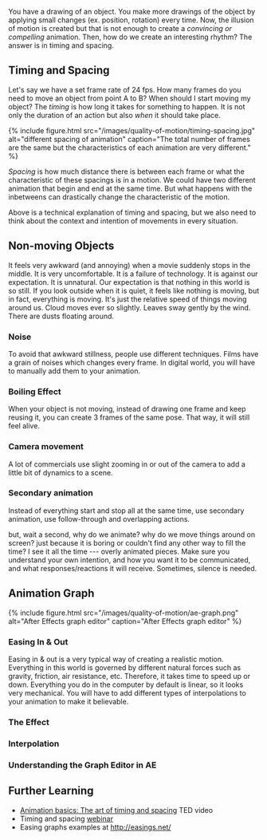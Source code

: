 You have a drawing of an object. You make more drawings of the object by applying small changes (ex. position, rotation) every time. Now, the illusion of motion is created but that is not enough to create a *convincing or compelling* animation. Then, how do we create an interesting rhythm? The answer is in timing and spacing.

## Timing and Spacing

Let's say we have a set frame rate of 24 fps. How many frames do you need to move an object from point A to B? When should I start moving my object? The *timing* is how long it takes for something to happen. It is not only the duration of an action but also *when* it should take place.

{% include figure.html src="/images/quality-of-motion/timing-spacing.jpg" alt="different spacing of animation" caption="The total number of frames are the same but the characteristics of each animation are very different." %}

*Spacing* is how much distance there is between each frame or what the characteristic of these spacings is in a motion. We could have two different animation that begin and end at the same time. But what happens with the inbetweens can drastically change the characteristic of the motion.

Above is a technical explanation of timing and spacing, but we also need to think about the context and intention of movements in every situation.  

## Non-moving Objects

It feels very awkward (and annoying) when a movie suddenly stops in the middle. It is very uncomfortable. It is a failure of technology. It is against our expectation. It is unnatural. Our expectation is that nothing in this world is so still. If you look outside when it is quiet, it feels like nothing is moving, but in fact, everything is moving. It's just the relative speed of things moving around us. Cloud moves ever so slightly. Leaves sway gently by the wind. There are dusts floating around.  

### Noise
To avoid that awkward stillness, people use different techniques. Films have a grain of noises which changes every frame. In digital world, you will have to manually add them to your animation.

### Boiling Effect
When your object is not moving, instead of drawing one frame and keep reusing it, you can create 3 frames of the same pose. That way, it will still feel alive.

### Camera movement
A lot of commercials use slight zooming in or out of the camera to add a little bit of dynamics to a scene.

### Secondary animation
Instead of everything start and stop all at the same time, use secondary animation, use follow-through and overlapping actions.


but, wait a second, why do we animate? why do we move things around on screen? just because it is boring or couldn't find any other way to fill the time? I see it all the time --- overly animated pieces. Make sure you understand your own intention, and how you want it to be communicated, and what responses/reactions it will receive. Sometimes, silence is needed.


## Animation Graph

{% include figure.html src="/images/quality-of-motion/ae-graph.png" alt="After Effects graph editor" caption="After Effects graph editor" %}

### Easing In & Out
Easing in & out is a very typical way of creating a realistic motion. Everything in this world is governed by different natural forces such as gravity, friction, air resistance, etc. Therefore, it takes time to speed up or down. Everything you do in the computer by default is linear, so it looks very mechanical. You will have to add different types of interpolations to your animation to make it believable.

### The Effect

### Interpolation

### Understanding the Graph Editor in AE


## Further Learning
- [Animation basics: The art of timing and spacing](https://www.youtube.com/watch?v=KRVhtMxQWRs&feature=share) TED video
- Timing and spacing [webinar](http://www.animationmentor.com/resources/webinars/timing-and-spacing/)
- Easing graphs examples at http://easings.net/
